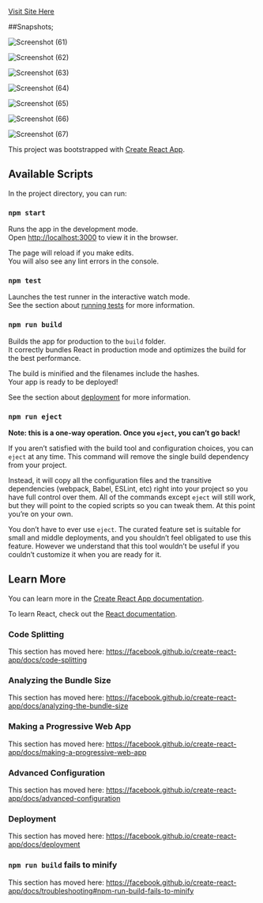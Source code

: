 [Visit Site Here](https://react-project-chakra-ui-06-2023.vercel.app)

##Snapshots;

![Screenshot (61)](https://github.com/ChetanaBadgujar/React-Project-Chakra-UI-06-2023/assets/74963213/ec05b53a-a307-45db-83b7-e921c8b5f795)

![Screenshot (62)](https://github.com/ChetanaBadgujar/React-Project-Chakra-UI-06-2023/assets/74963213/cc48d2cb-0c9f-4c32-9ad9-a318793b6b12)

![Screenshot (63)](https://github.com/ChetanaBadgujar/React-Project-Chakra-UI-06-2023/assets/74963213/e4fe4181-eb64-4e76-a503-cb33d2e4aa48)

![Screenshot (64)](https://github.com/ChetanaBadgujar/React-Project-Chakra-UI-06-2023/assets/74963213/9c17b241-93ca-40ad-bf28-7850870cd23a)

![Screenshot (65)](https://github.com/ChetanaBadgujar/React-Project-Chakra-UI-06-2023/assets/74963213/0e6c7283-6e70-4c5d-acf8-12143fbe0dcf)

![Screenshot (66)](https://github.com/ChetanaBadgujar/React-Project-Chakra-UI-06-2023/assets/74963213/3fbe7895-465c-4cb8-bd72-02c43d210f51)

![Screenshot (67)](https://github.com/ChetanaBadgujar/React-Project-Chakra-UI-06-2023/assets/74963213/b5f2f0af-9304-4951-be6b-be4a873cc9f4)






This project was bootstrapped with [Create React App](https://github.com/facebook/create-react-app).

## Available Scripts

In the project directory, you can run:

### `npm start`

Runs the app in the development mode.<br />
Open [http://localhost:3000](http://localhost:3000) to view it in the browser.

The page will reload if you make edits.<br />
You will also see any lint errors in the console.

### `npm test`

Launches the test runner in the interactive watch mode.<br />
See the section about [running tests](https://facebook.github.io/create-react-app/docs/running-tests) for more information.

### `npm run build`

Builds the app for production to the `build` folder.<br />
It correctly bundles React in production mode and optimizes the build for the best performance.

The build is minified and the filenames include the hashes.<br />
Your app is ready to be deployed!

See the section about [deployment](https://facebook.github.io/create-react-app/docs/deployment) for more information.

### `npm run eject`

**Note: this is a one-way operation. Once you `eject`, you can’t go back!**

If you aren’t satisfied with the build tool and configuration choices, you can `eject` at any time. This command will remove the single build dependency from your project.

Instead, it will copy all the configuration files and the transitive dependencies (webpack, Babel, ESLint, etc) right into your project so you have full control over them. All of the commands except `eject` will still work, but they will point to the copied scripts so you can tweak them. At this point you’re on your own.

You don’t have to ever use `eject`. The curated feature set is suitable for small and middle deployments, and you shouldn’t feel obligated to use this feature. However we understand that this tool wouldn’t be useful if you couldn’t customize it when you are ready for it.

## Learn More

You can learn more in the [Create React App documentation](https://facebook.github.io/create-react-app/docs/getting-started).

To learn React, check out the [React documentation](https://reactjs.org/).

### Code Splitting

This section has moved here: https://facebook.github.io/create-react-app/docs/code-splitting

### Analyzing the Bundle Size

This section has moved here: https://facebook.github.io/create-react-app/docs/analyzing-the-bundle-size

### Making a Progressive Web App

This section has moved here: https://facebook.github.io/create-react-app/docs/making-a-progressive-web-app

### Advanced Configuration

This section has moved here: https://facebook.github.io/create-react-app/docs/advanced-configuration

### Deployment

This section has moved here: https://facebook.github.io/create-react-app/docs/deployment

### `npm run build` fails to minify

This section has moved here: https://facebook.github.io/create-react-app/docs/troubleshooting#npm-run-build-fails-to-minify

